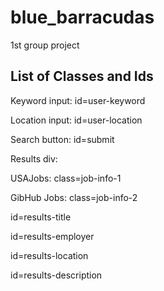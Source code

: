 # blue_barracudas
1st group project


## List of Classes and Ids


Keyword input: id=user-keyword


Location input: id=user-location


Search button: id=submit


Results div:  


USAJobs: class=job-info-1


GibHub Jobs: class=job-info-2


id=results-title


id=results-employer
              
              
id=results-location
              
              
id=results-description
              
              

